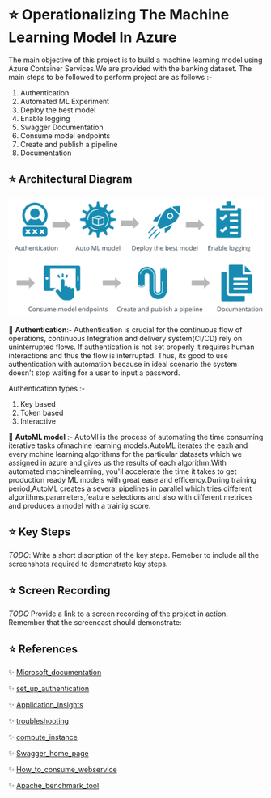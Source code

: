 # :star: Operationalizing The Machine Learning Model In Azure

The main objective of this project is to build a machine learning model using Azure Container Services.We are provided with the banking dataset. The main steps to be followed to perform project are as follows :-

1) Authentication
2) Automated ML Experiment
3) Deploy the best model
4) Enable logging
5) Swagger Documentation
6) Consume model endpoints
7) Create and publish a pipeline
9) Documentation

## :star: Architectural Diagram

![diagram](screenshots/image.png)

 :pushpin: **Authentication**:- Authentication is crucial for the continuous flow of operations, continuous Integration and delivery system(CI/CD) rely on uninterrupted flows. If authentication is not set properly it requires human interactions and thus the flow is interrupted. Thus, its good to use authentication with automation because in ideal scenario the system doesn't stop waiting for a user to input a password.

Authentication types :-
 1) Key based
 2) Token based
 3) Interactive
 
 :pushpin: **AutoML model** :- AutoMl is the process of automating the time consuming iterative tasks ofmachine learning models.AutoML iterates the eaxh and every mchine learning algorithms for the particular datasets which we assigned in azure and gives us the results of each algorithm.With automated machinelearning, you'll accelerate the time it takes to get production ready ML models with great ease and efficency.During training period,AutoML creates a several pipelines in parallel which tries different algorithms,parameters,feature selections and also with different metrices and produces a model with a trainig score.
 


## :star: Key Steps

_TODO_: Write a short discription of the key steps. Remeber to include all the screenshots required to demonstrate key steps.

## :star: Screen Recording

_TODO_ Provide a link to a screen recording of the project in action. Remember that the screencast should demonstrate:

## :star: References

:sparkles: [Microsoft_documentation](https://docs.microsoft.com/en-us/documentation/)

:sparkles: [set_up_authentication](https://docs.microsoft.com/en-us/azure/machine-learning/how-to-setup-authentication)

:sparkles: [Application_insights](https://docs.microsoft.com/en-us/azure/machine-learning/how-to-enable-app-insights)

:sparkles: [troubleshooting](https://docs.microsoft.com/en-us/azure/machine-learning/how-to-troubleshoot-deployment?tabs=azcli)

:sparkles: [compute_instance](https://docs.microsoft.com/en-us/azure/machine-learning/concept-compute-instance)

:sparkles: [Swagger_home_page](https://swagger.io/tools/swagger-ui/)

:sparkles: [How_to_consume_webservice](https://docs.microsoft.com/en-us/azure/machine-learning/how-to-consume-web-service?tabs=python)

:sparkles: [Apache_benchmark_tool](https://httpd.apache.org/docs/2.4/programs/ab.html)

